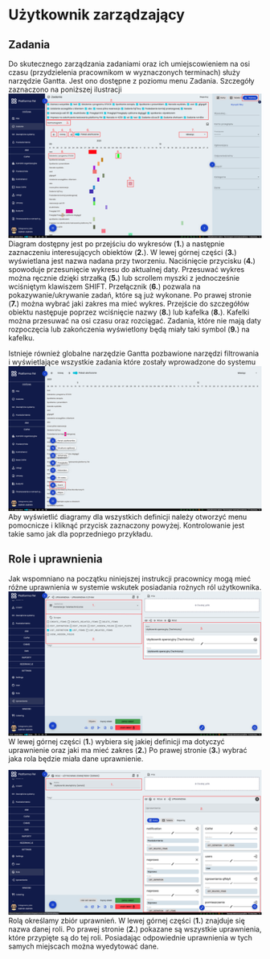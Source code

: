# Użytkownik zarządzający

## Zadania
Do skutecznego zarządzania zadaniami oraz ich umiejscowieniem na osi czasu (przydzielenia pracownikom w wyznaczonych
terminach) służy narzędzie Gantta. Jest ono dostępne z poziomu menu Zadania. Szczegóły zaznaczono na poniższej ilustracji
![Widok na zadania od strony administracyjnej](../images/admin-1.png)
Diagram dostępny jest po przejściu do wykresów (**1.**) a następnie zaznaczeniu interesujących obiektów (**2.**). W lewej
górnej części (**3.**) wyświetlana jest nazwa nadana przy tworzeniu. Naciśnięcie przycisku (**4.**) spowoduje
przesunięcie wykresu do aktualnej daty. Przesuwać wykres można ręcznie dzięki strzałką (**5.**) lub scrollem myszki z
jednocześnie wciśniętym klawiszem SHIFT. Przełącznik (**6.**) pozwala na pokazywanie/ukrywanie zadań, które są już
wykonane. Po prawej stronie (**7.**) można wybrać jaki zakres ma mieć wykres. Przejście do szczegółów obiektu następuje
poprzez wciśnięcie nazwy (**8.**) lub kafelka (**8.**). 
Kafelki można przesuwać na osi czasu oraz rozciągać. Zadania, które nie mają daty rozpoczęcia lub zakończenia wyświetlony
będą miały taki symbol (**9.**) na kafelku. 

Istnieje również globalne narzędzie Gantta pozbawione narzędzi filtrowania i wyświetlające wszystkie zadania które
zostały wprowadzone do systemu
![Widok na globalny wykres gantta](../images/admin-2.png)
Aby wyświetlić diagramy dla wszystkich definicji należy otworzyć menu pomocnicze i kliknąć przycisk zaznaczony powyżej.
Kontrolowanie jest takie samo jak dla poprzedniego przykładu.

## Role i uprawnienia
Jak wspomniano na początku niniejszej instrukcji pracownicy mogą mieć różne uprawnienia w systemie wskutek posiadania
rożnych ról użytkownika.
![Widok na uprawnienia](../images/role-1.png)
W lewej górnej części (**1.**) wybiera się jakiej definicji ma dotyczyć uprawnienie oraz jaki ma mieć zakres (**2.**) Po
prawej stronie (**3.**) wybrać jaka rola będzie miała dane uprawnienie.

![Widok na role użytkownika](../images/role-2.png)
Rolą określamy zbiór uprawnień. W lewej górnej części (**1.**) znajduje się nazwa danej roli. Po prawej stronie (**2.**)
pokazane są wszystkie uprawnienia, które przypięte są do tej roli. Posiadając odpowiednie uprawnienia w tych samych
miejscach można wyedytować dane. 